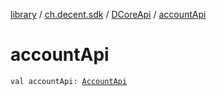 [library](../../index.md) / [ch.decent.sdk](../index.md) / [DCoreApi](index.md) / [accountApi](./account-api.md)

# accountApi

`val accountApi: `[`AccountApi`](../../ch.decent.sdk.api/-account-api/index.md)